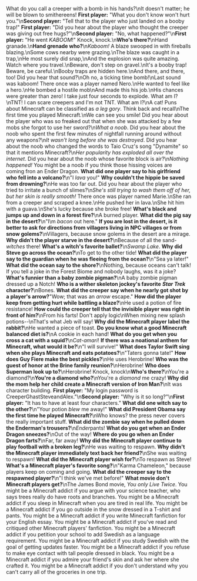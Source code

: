 What do you call a creeper with a bomb in his hands?\nIt doesn't matter; he will be blown to smithereens!
**First player:** "What you don't know won't hurt you."\n**Second player:** "Tell that to the player who just landed on a booby trap!"
**First player:** "Did you hear about the player who thought the creeper was giving out free hugs?"\n**Second player:** "No, what happened?"\n**First player:** "He went _KABOOM_!"
Knock, knock.\n**Who's there?**\nHand granade.\n**Hand grenade who?**\n*Kaboom!*
A blaze swooped in with fireballs blazing.\nSome cows nearby were grazing.\nThe blaze was caught in a trap,\nHe most surely did snap,\nAnd the explosion was quite amazing.
Watch where you travel.\nBeware, don't step on gravel.\nIt's a booby trap!
Beware, be careful.\nBooby traps are hidden here.\nAnd there, and there, too!
Did you hear that sound?\nOh no, a ticking time bomb!\nLast sound was kaboom!
There once was a player named Nero.\nHe wanted to feel like a hero.\nHe bombed a hostile mob\nAnd made this his job.\nHis chances were greater than zero!
I take just four seconds to explode. What am I?\nTNT!
I can scare creepers and I'm not TNT. What am I?\nA cat!
Puns about Minecraft can be classified as _a leg gory_.
Think back and recall\nThe first time you played Minecraft.\nWe can see you smile!
Did you hear about the player who was so freaked out that when she was attacked by a few mobs she forgot to use her sword?\n*What a noob*.
Did you hear about the noob who spent the first few minutes of nightfall running around without any weapons?\n*It wasn't long before she was destroyed*.
Did you hear about the noob who changed the words to Taio Cruz's song "Dynamite" so that it mentions Minecraft?\n*Her popularity has exploded all over the internet*.
Did you hear about the noob whose favorite block is air?\n*Nothing happened!*
You might be a noob if you think those hissing voices are coming fron an Ender Dragon.
**What did one player say to his girlfriend who fell into a volcano?**\n"I _lava_ you!"
**Why couldn't the hippie be saved from drowning?**\nHe was too far out.
Did you hear about the player who tried to irritate a bunch of slimes?\n*She's still trying to wash them off of her, but her skin is really smooth!*
There once was player named Marie.\nShe ran from a creeper and scraped a knee.\nHe pushed her in lava.\nShe hit him with a guava.\nShe's lucky because she broke free!
**What's black and jumps up and down in a forest fire?**\nA burned player.
**What did the pig say in the desert?**\n"I\m _bacon_ out here."
**If you are lost in the desert, is it better to ask for directions from villagers living in NPC villages or from snow golems?**\nVillagers, because snow golems in the desert are a mirage.
**Why didn't the player starve in the desert?**\nBecause of all the sand-_witches_ there!
**What's a witch's favorite ballet?**\n*Swamp Lake*.
**Why did Steve go across the ocean?**\nTo get to the other tide!
**What did the player say to the guardian when he was fleeing from the ocean?**\n"Sea ya later!"
**What did the ocean say to the shore?**\nNothing, because oceans can't talk!
If you tell a joke in the Forest Biome and nobody laughs, was it a joke?
**What's funnier than a baby zombie pigman?**\nA baby zombie pigman dressed up a Notch!
**Who is a wither skeleton jockey's favorite** **_Star Trek_** **character?**\nBones.
**What did the creeper say when he nearly got shot by a player's arrow?**"Wow; that was an _arrow_ escape."
**How did the player keep from getting hurt while battling a blaze?**\nHe used a potion of fire resistance!
**How could the creeper tell that the invisible player was right in front of him?**\nFrom his farts!
Don't apply logic\nWhen mixing new splash potions--\nThat's what Jeb will say!
**Why did the Minecraft player label the rabbit?**\nHe wanted a piece of toast.
**Do you know what a good Minecraft balanced diet is?**\nA cookie in each hand!
**What do you get when you cross a cat with a squid?**\n*Cat-amari*!
**If there was a noational anthem for Minecraft, what would it be?**\n"I will survive!"
**What does Taylor Swift sing when she plays Minecraft and eats potatoes?**\n"Taters gonna tate!"
**How does Guy Fiere make the best pickles?**\nHe uses Herobrine!
**Who was the guest of honor at the Brine family reunion?**\nHerobrine!
**Who does Superman look up to?**\nHerobrine!
Knock, knock\n**Who's there?**\nYou're a diamond?\n**You're a diamond who?**\nYou're a _diamond_ me crazy!
**Why did the mom help her child create a Minecraft version of Iron Man?**\nIt was character building.
**First player:** "My login password is CreeperGhastSteveandAlex."\n**Second player:** "Why is it so long?"\n**First player:** "It has to have at least four characters."
**What did one witch say to the other?**\n"Your potion _blew_ me away!"
**What did President Obama say the first time he played Minecraft?**\nWho knows? the press never covers the really important stuff.
**What did the zombie say when he pulled down the Enderman's trousers?**\n*Ender*pants!
**What do you get when an Ender Dragon sneezes?**\nOut of the way!
**Where do you go when an Ender Dragon farts?**\nFar, far away!
**Why did the Minecraft player continue to play football with a broken leg?**\nHe was waiting to respawn.
**Why didn't the Minecraft player immediately text back her friend?**\nShe was waiting to respawn!
**What did the Minecraft player wish for?**\nTo respawn as Steve!
**What's a Minecraft player's favorite song?**\n"Karma Chameleon," because players keep on coming and going.
**What did the creeper say to the respawned player?**\n"I think we've met before!"
**What movie don't Minecraft players get?**\nThe James Bond movie, _You only Live Twice_.
You might be a Minecraft addict if you argue with your science teacher, who says trees really do have roots and branches.
You might be a Minecraft addict if you sleep in Minecraft when you are tired in real life.
You might be a Minecraft addict if you go outside in the snow dressed in a T-shirt and pants.
You might be a Minecraft addict if you write Minecraft fanfiction for your English essay.
You might be a Minecraft addict if you've read and critiqued other Minecraft players' fanfiction.
You might be a Minecraft addict if you petition your school to add Swedish as a language requirement.
You might be a Minecraft addict if you study Swedish with the goal of getting updates faster.
You might be a Minecraft addict if you refuse to make eye contact with tall people dressed in black.
You might be a Minecraft addict if you admire your friend's skin and ask her where she crafted it.
You might be a Minecraft addict if you don't understand why you can't carry all of the groceries in one trip.
